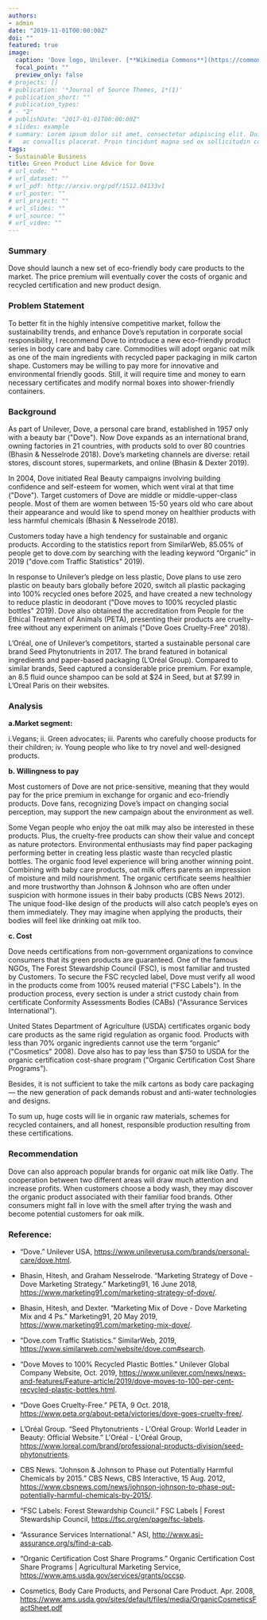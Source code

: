 ```yaml
---
authors:
- admin
date: "2019-11-01T00:00:00Z"
doi: ""
featured: true
image:
  caption: 'Dove logo, Unilever. [**Wikimedia Commons**](https://commons.wikimedia.org/wiki/File:Dove_logo.png)'
  focal_point: ""
  preview_only: false
# projects: []
# publication: '*Journal of Source Themes, 1*(1)'
# publication_short: ""
# publication_types:
# - "2"
# publishDate: "2017-01-01T00:00:00Z"
# slides: example
# summary: Lorem ipsum dolor sit amet, consectetur adipiscing elit. Duis posuere tellus
#   ac convallis placerat. Proin tincidunt magna sed ex sollicitudin condimentum.
tags:
- Sustainable Business
title: Green Product Line Advice for Dove
# url_code: ""
# url_dataset: ""
# url_pdf: http://arxiv.org/pdf/1512.04133v1
# url_poster: ""
# url_project: ""
# url_slides: ""
# url_source: ""
# url_video: ""
---
```


### Summary

Dove should launch a new set of eco-friendly body care products to the market. The price premium will eventually cover the costs of organic and recycled certification and new product design.

### Problem Statement 

To better fit in the highly intensive competitive market, follow the sustainability trends, and enhance Dove’s reputation in corporate social responsibility, I recommend Dove to introduce a new eco-friendly product series in body care and baby care. Commodities will adopt organic oat milk as one of the main ingredients with recycled paper packaging in milk carton shape. Customers may be willing to pay more for innovative and environmental friendly goods. Still, it will require time and money to earn necessary certificates and modify normal boxes into shower-friendly containers. 

### Background 

As part of Unilever, Dove, a personal care brand, established in 1957 only with a beauty bar ("Dove"). Now Dove expands as an international brand, owning factories in 21 countries, with products sold to over 80 countries (Bhasin & Nesselrode 2018). Dove’s marketing channels are diverse: retail stores, discount stores, supermarkets, and online (Bhasin & Dexter 2019).

In 2004, Dove initiated Real Beauty campaigns involving building confidence and self-esteem for women, which went viral at that time ("Dove"). Target customers of Dove are middle or middle-upper-class people. Most of them are women between 15-50 years old who care about their appearance and would like to spend money on healthier products with less harmful chemicals (Bhasin & Nesselrode 2018). 

Customers today have a high tendency for sustainable and organic products. According to the statistics report from SimilarWeb, 85.05% of people get to dove.com by searching with the leading keyword “Organic” in 2019 ("dove.com Traffic Statistics" 2019). 

In response to Unilever’s pledge on less plastic, Dove plans to use zero plastic on beauty bars globally before 2020, switch all plastic packaging into 100% recycled ones before 2025, and have created a new technology to reduce plastic in deodorant ("Dove moves to 100% recycled plastic bottles" 2019). Dove also obtained the accreditation from People for the Ethical Treatment of Animals (PETA), presenting their products are cruelty-free without any experiment on animals ("Dove Goes Cruelty-Free" 2018). 

L’Oréal, one of Unilever’s competitors, started a sustainable personal care brand Seed Phytonutrients in 2017. The brand featured in botanical ingredients and paper-based packaging (L’Oréal Group). Compared to similar brands, Seed captured a considerable price premium. For example, an 8.5 fluid ounce shampoo can be sold at \$24 in Seed, but at \$7.99 in L’Oreal Paris on their websites.

### Analysis

**a.Market segment:** 

i.Vegans; 
ii. Green advocates; 
iii. Parents who carefully choose products for their children; 
iv. Young people who like to try novel and well-designed products.

**b. Willingness to pay**

Most customers of Dove are not price-sensitive, meaning that they would pay for the price premium in exchange for organic and eco-friendly products. Dove fans, recognizing Dove’s impact on changing social perception, may support the new campaign about the environment as well.

Some Vegan people who enjoy the oat milk may also be interested in these products. Plus, the cruelty-free products can show their value and concept as nature protectors. Environmental enthusiasts may find paper packaging performing better in creating less plastic waste than recycled plastic bottles. The organic food level experience will bring another winning point. Combining with baby care products, oat milk offers parents an impression of moisture and mild nourishment. The organic certificate seems healthier and more trustworthy than Johnson & Johnson who are often under suspicion with hormone issues in their baby products (CBS News 2012). The unique food-like design of the products will also catch people’s eyes on them immediately. They may imagine when applying the products, their bodies will feel like drinking oat milk too. 

**c. Cost**

Dove needs certifications from non-government organizations to convince consumers that its green products are guaranteed. One of the famous NGOs, The Forest Stewardship Council (FSC), is most familiar and trusted by Customers. To secure the FSC recycled label, Dove must verify all wood in the products come from 100% reused material ("FSC Labels"). In the production process, every section is under a strict custody chain from certificate Conformity Assessments Bodies (CABs) ("Assurance Services International"). 

United States Department of Agriculture (USDA) certificates organic body care products as the same rigid regulation as organic food. Products with less than 70% organic ingredients cannot use the term “organic” ("Cosmetics" 2008). Dove also has to pay less than $750 to USDA for the organic certification cost-share program ("Organic Certification Cost Share Programs").

Besides, it is not sufficient to take the milk cartons as body care packaging — the new generation of pack demands robust and anti-water technologies and designs. 

To sum up, huge costs will lie in organic raw materials, schemes for recycled containers, and all honest, responsible production resulting from these certifications.

### Recommendation

Dove can also approach popular brands for organic oat milk like Oatly. The cooperation between two different areas will draw much attention and increase profits. When customers choose a body wash, they may discover the organic product associated with their familiar food brands. Other consumers might fall in love with the smell after trying the wash and become potential customers for oak milk.




### Reference:

* “Dove.” Unilever USA, https://www.unileverusa.com/brands/personal-care/dove.html.

* Bhasin, Hitesh, and Graham Nesselrode. “Marketing Strategy of Dove - Dove Marketing Strategy.” Marketing91, 16 June 2018, https://www.marketing91.com/marketing-strategy-of-dove/.

* Bhasin, Hitesh, and Dexter. “Marketing Mix of Dove - Dove Marketing Mix and 4 Ps.” Marketing91, 20 May 2019, https://www.marketing91.com/marketing-mix-dove/.

* “Dove.com Traffic Statistics.” SimilarWeb, 2019, https://www.similarweb.com/website/dove.com#search.

* “Dove Moves to 100% Recycled Plastic Bottles.” Unilever Global Company Website, Oct. 2019, https://www.unilever.com/news/news-and-features/Feature-article/2019/dove-moves-to-100-per-cent-recycled-plastic-bottles.html.

* “Dove Goes Cruelty-Free.” PETA, 9 Oct. 2018, https://www.peta.org/about-peta/victories/dove-goes-cruelty-free/.

* L’Oréal Group. “Seed Phytonutrients - L'Oréal Group: World Leader in Beauty: Official Website.” L'Oréal - L'Oréal Group, https://www.loreal.com/brand/professional-products-division/seed-phytonutrients.

* CBS News. “Johnson & Johnson to Phase out Potentially Harmful Chemicals by 2015.” CBS News, CBS Interactive, 15 Aug. 2012, https://www.cbsnews.com/news/johnson-johnson-to-phase-out-potentially-harmful-chemicals-by-2015/.

* “FSC Labels: Forest Stewardship Council.” FSC Labels | Forest Stewardship Council, https://fsc.org/en/page/fsc-labels.

* “Assurance Services International.” ASI, http://www.asi-assurance.org/s/find-a-cab.

* “Organic Certification Cost Share Programs.” Organic Certification Cost Share Programs | Agricultural Marketing Service, https://www.ams.usda.gov/services/grants/occsp.

* Cosmetics, Body Care Products, and Personal Care Product. Apr. 2008, https://www.ams.usda.gov/sites/default/files/media/OrganicCosmeticsFactSheet.pdf
